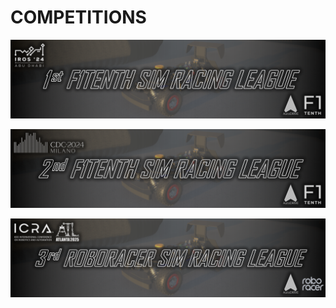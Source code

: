 # COMPETITIONS

<a href="f1tenth-sim-racing-iros-2024"><img id="imageHyperlink" src="../assets/images/banners/F1TENTH Sim Racing @ IROS 2024 - Thin.png"></a>

<a href="f1tenth-sim-racing-cdc-2024"><img id="imageHyperlink" src="../assets/images/banners/F1TENTH Sim Racing @ CDC 2024 - Thin.png"></a>

<a href="roboracer-sim-racing-icra-2025"><img id="imageHyperlink" src="../assets/images/banners/RoboRacer Sim Racing @ ICRA 2025 - Thin.png"></a>